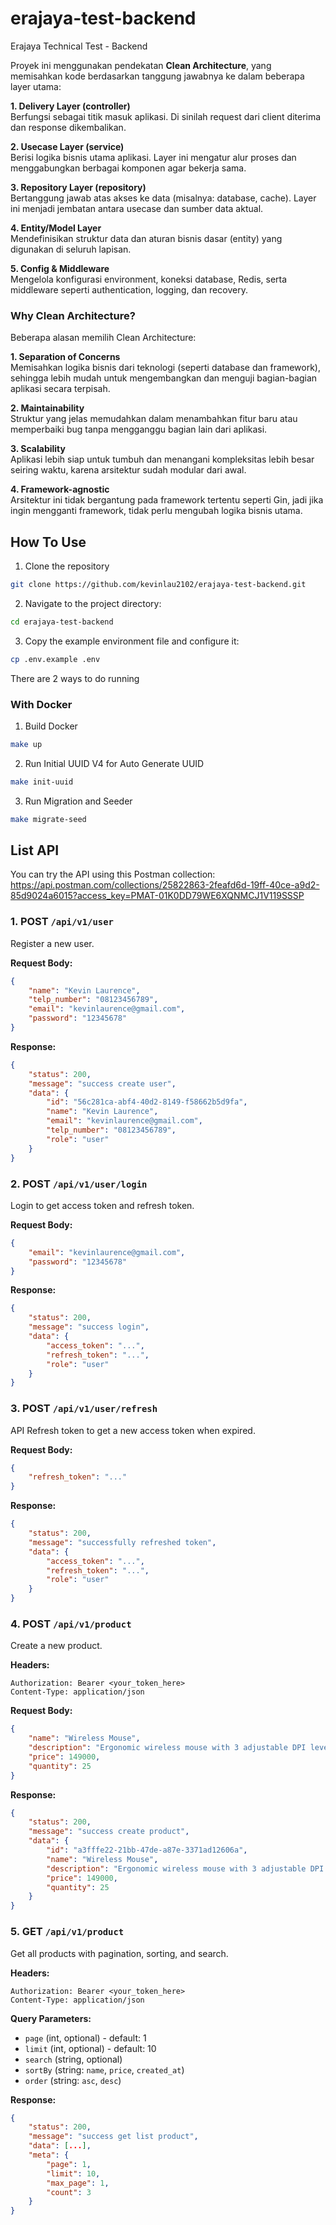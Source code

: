 # erajaya-test-backend
Erajaya Technical Test - Backend

Proyek ini menggunakan pendekatan **Clean Architecture**, yang memisahkan kode berdasarkan tanggung jawabnya ke dalam beberapa layer utama:

**1. Delivery Layer (controller)**  
Berfungsi sebagai titik masuk aplikasi. Di sinilah request dari client diterima dan response dikembalikan.

**2. Usecase Layer (service)**  
Berisi logika bisnis utama aplikasi. Layer ini mengatur alur proses dan menggabungkan berbagai komponen agar bekerja sama.

**3. Repository Layer (repository)**  
Bertanggung jawab atas akses ke data (misalnya: database, cache). Layer ini menjadi jembatan antara usecase dan sumber data aktual.

**4. Entity/Model Layer**  
Mendefinisikan struktur data dan aturan bisnis dasar (entity) yang digunakan di seluruh lapisan.

**5. Config & Middleware**  
Mengelola konfigurasi environment, koneksi database, Redis, serta middleware seperti authentication, logging, dan recovery.

### Why Clean Architecture?
Beberapa alasan memilih Clean Architecture:

**1. Separation of Concerns**  
Memisahkan logika bisnis dari teknologi (seperti database dan framework), sehingga lebih mudah untuk mengembangkan dan menguji bagian-bagian aplikasi secara terpisah.

**2. Maintainability**  
Struktur yang jelas memudahkan dalam menambahkan fitur baru atau memperbaiki bug tanpa mengganggu bagian lain dari aplikasi.

**3. Scalability**  
Aplikasi lebih siap untuk tumbuh dan menangani kompleksitas lebih besar seiring waktu, karena arsitektur sudah modular dari awal.

**4. Framework-agnostic**  
Arsitektur ini tidak bergantung pada framework tertentu seperti Gin, jadi jika ingin mengganti framework, tidak perlu mengubah logika bisnis utama.

## How To Use
1. Clone the repository
  ```bash
  git clone https://github.com/kevinlau2102/erajaya-test-backend.git
  ```
2. Navigate to the project directory:
  ```bash
  cd erajaya-test-backend
  ```
3. Copy the example environment file and configure it:
  ```bash 
  cp .env.example .env
  ```
There are 2 ways to do running
### With Docker
1. Build Docker
  ```bash
  make up
  ```
2. Run Initial UUID V4 for Auto Generate UUID
  ```bash
  make init-uuid
  ```
3. Run Migration and Seeder
  ```bash
  make migrate-seed
  ```

## List API

You can try the API using this Postman collection: https://api.postman.com/collections/25822863-2feafd6d-19ff-40ce-a9d2-85d9024a6015?access_key=PMAT-01K0DD79WE6XQNMCJ1V119SSSP

### 1. **POST** `/api/v1/user`

Register a new user.

**Request Body:**
```json
{
    "name": "Kevin Laurence",
    "telp_number": "08123456789",
    "email": "kevinlaurence@gmail.com",
    "password": "12345678"
}
```

**Response:**
```json
{
    "status": 200,
    "message": "success create user",
    "data": {
        "id": "56c281ca-abf4-40d2-8149-f58662b5d9fa",
        "name": "Kevin Laurence",
        "email": "kevinlaurence@gmail.com",
        "telp_number": "08123456789",
        "role": "user"
    }
}
```

### 2. **POST** `/api/v1/user/login`

Login to get access token and refresh token.

**Request Body:**
```json
{
    "email": "kevinlaurence@gmail.com",
    "password": "12345678"
}
```

**Response:**
```json
{
    "status": 200,
    "message": "success login",
    "data": {
        "access_token": "...",
        "refresh_token": "...",
        "role": "user"
    }
}
```

### 3. **POST** `/api/v1/user/refresh`

API Refresh token to get a new access token when expired.

**Request Body:**
```json
{
    "refresh_token": "..."
}
```

**Response:**
```json
{
    "status": 200,
    "message": "successfully refreshed token",
    "data": {
        "access_token": "...",
        "refresh_token": "...",
        "role": "user"
    }
}
```

### 4. **POST** `/api/v1/product`

Create a new product.

**Headers:**
```
Authorization: Bearer <your_token_here>
Content-Type: application/json
```

**Request Body:**
```json
{
    "name": "Wireless Mouse",
    "description": "Ergonomic wireless mouse with 3 adjustable DPI levels and silent click.",
    "price": 149000,
    "quantity": 25
}
```

**Response:**
```json
{
    "status": 200,
    "message": "success create product",
    "data": {
        "id": "a3fffe22-21bb-47de-a87e-3371ad12606a",
        "name": "Wireless Mouse",
        "description": "Ergonomic wireless mouse with 3 adjustable DPI levels and silent click.",
        "price": 149000,
        "quantity": 25
    }
}
```

### 5. **GET** `/api/v1/product`

Get all products with pagination, sorting, and search.

**Headers:**
```
Authorization: Bearer <your_token_here>
Content-Type: application/json
```

**Query Parameters:**
- `page` (int, optional) - default: 1
- `limit` (int, optional) - default: 10
- `search` (string, optional)
- `sortBy` (string: `name`, `price`, `created_at`)
- `order` (string: `asc`, `desc`)

**Response:**
```json
{
    "status": 200,
    "message": "success get list product",
    "data": [...],
    "meta": {
        "page": 1,
        "limit": 10,
        "max_page": 1,
        "count": 3
    }
}
```
